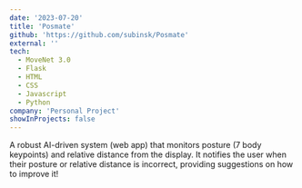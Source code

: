 ```yaml
---
date: '2023-07-20'
title: 'Posmate'
github: 'https://github.com/subinsk/Posmate'
external: ''
tech:
  - MoveNet 3.0
  - Flask
  - HTML
  - CSS
  - Javascript
  - Python
company: 'Personal Project'
showInProjects: false
---
```


A robust AI-driven system (web app) that monitors posture (7 body keypoints) and relative distance from the display. It notifies the user when their posture or relative distance is incorrect, providing suggestions on how to improve it!
